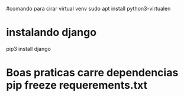 #comando para cirar virtual venv
sudo apt install python3-virtualen

# instalando django
pip3 install django

# Boas praticas carre dependencias pip freeze requerements.txt
